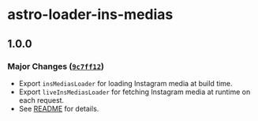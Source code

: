# astro-loader-ins-medias

## 1.0.0

### Major Changes ([`9c7ff12`](https://github.com/lin-stephanie/astro-loaders/commit/9c7ff12ecd3be1d66eaa623bd65504fb6144fcef))

- Export `insMediasLoader` for loading Instagram media at build time.
- Export `liveInsMediasLoader` for fetching Instagram media at runtime on each request.
- See [README](https://github.com/lin-stephanie/astro-loaders/tree/main/packages/astro-loader-ins-medias) for details.
